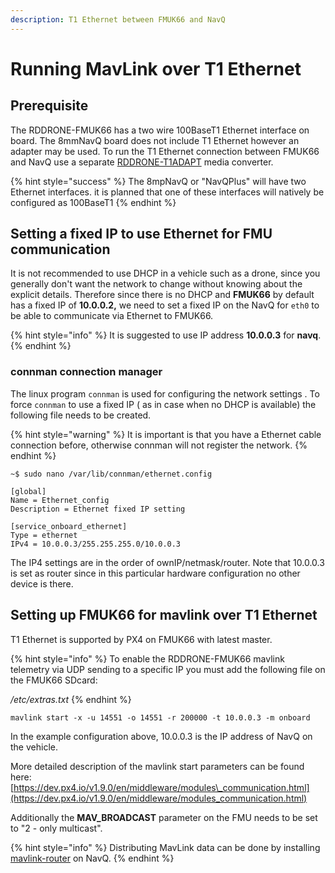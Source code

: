 ```yaml
---
description: T1 Ethernet between FMUK66 and NavQ
---
```


# Running MavLink over T1 Ethernet

## Prerequisite

The RDDRONE-FMUK66 has a two wire 100BaseT1 Ethernet interface on board. The 8mmNavQ board does not include T1 Ethernet however an adapter may be used. To run the T1 Ethernet connection between FMUK66 and NavQ use a separate [RDDRONE-T1ADAPT](../../navq-add-on-modules/100baset1-2-wire-automotive-ethernet-media-converter.md) media converter.  


{% hint style="success" %}
The 8mpNavQ or "NavQPlus" will have two Ethernet interfaces. it is planned that one of these interfaces will natively be configured as 100BaseT1 
{% endhint %}

## Setting a fixed IP to use Ethernet for FMU communication

It is not recommended to use DHCP in a vehicle such as a drone, since you generally don't want the network to change without knowing about the explicit details.  Therefore since there is no DHCP and **FMUK66** by default has a fixed IP of **10.0.0.2,** we need to set a fixed IP on the NavQ for `eth0` to be able to communicate via Ethernet to FMUK66. 

{% hint style="info" %}
It is suggested to use IP address **10.0.0.3** for **navq**. 
{% endhint %}

### connman connection manager 

The linux program `connman` is used for configuring the network settings . To force `connman` to use a fixed IP \( as in case when no DHCP is available\) the following file needs to be created.

{% hint style="warning" %}
It is important is that you have a Ethernet cable connection before, otherwise connman will not register the network.
{% endhint %}

```text
~$ sudo nano /var/lib/connman/ethernet.config
```

```text
[global]
Name = Ethernet_config
Description = Ethernet fixed IP setting

[service_onboard_ethernet]
Type = ethernet
IPv4 = 10.0.0.3/255.255.255.0/10.0.0.3
```

 The IP4 settings are in the order of  ownIP/netmask/router. Note that 10.0.0.3 is set as router since in this particular hardware configuration no other device is there.

## Setting up FMUK66 for mavlink over T1 Ethernet

T1 Ethernet is supported by PX4 on FMUK66 with latest master.

{% hint style="info" %}
To enable the RDDRONE-FMUK66 mavlink telemetry via UDP sending to a specific IP you must add the following file on the FMUK66 SDcard:

 _/etc/extras.txt_ 
{% endhint %}

```text
mavlink start -x -u 14551 -o 14551 -r 200000 -t 10.0.0.3 -m onboard
```

In the example configuration above, 10.0.0.3 is the IP address of NavQ on the vehicle.  
  
More detailed description of the mavlink start parameters can be found here: [https://dev.px4.io/v1.9.0/en/middleware/modules\_communication.html](https://dev.px4.io/v1.9.0/en/middleware/modules_communication.html) 

  
Additionally the **MAV\_BROADCAST** parameter on the FMU needs to be set to "2 - only multicast".

{% hint style="info" %}
Distributing MavLink data can be done by installing [mavlink-router](installing-mavlink-router.md) on NavQ.
{% endhint %}

